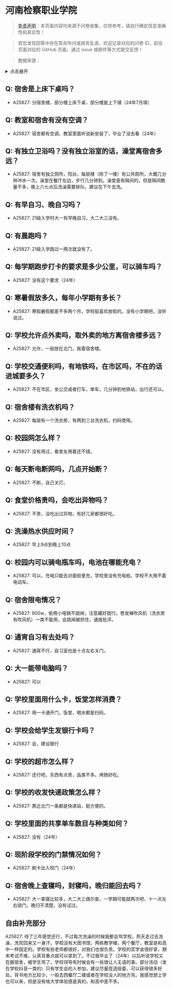 # 河南检察职业学院

> [免责声明](https://colleges.chat/#_3)：本页面内容均来源于问卷收集，仅供参考，请自行确定信息准确性和真实性！

> 若您发现回答中存在答非所问或胡言乱语，欢迎记录对应的问卷 ID，前往页面对应的 GitHub 页面，通过 issue 或邮件等方式提交反馈！

> 数据来源：

<details><summary>点击展开</summary>
<ul>
<li>A25827: 匿名 (2024 年 07 月)</li>
</ul>
</details>

## Q: 宿舍是上床下桌吗？

- A25827: 分宿舍楼，部分楼上床下桌，部分楼是上下铺（24年7月填）

## Q: 教室和宿舍有没有空调？

- A25827: 宿舍都有空调，教室里面听说新安装了，毕业了没去看（24年）

## Q: 有独立卫浴吗？没有独立浴室的话，澡堂离宿舍多远？

- A25827: 宿舍有独立厕所，阳台，每层楼（除了一楼）有公共厕所，大概几分钟冲水一次。澡堂在餐厅左边，步行几分钟到。澡堂是有隔间的，但是隔间数量不多，晚上六七点后洗澡需要排队，建议在下午去洗。

## Q: 有早自习、晚自习吗？

- A25827: 21级入学时大一有早晚自习，大二大三没有。

## Q: 有晨跑吗？

- A25827: 21级入学跑过一两次就没有了。

## Q: 每学期跑步打卡的要求是多少公里，可以骑车吗？

- A25827: 没有这个要求（24年）

## Q: 寒暑假放多久，每年小学期有多长？

- A25827: 寒假暑假都差不多两个月，学校挺喜欢放假的。没有小学期吧，没听说过。

## Q: 学校允许点外卖吗，取外卖的地方离宿舍楼多远？

- A25827: 允许，一般放在北门，挨着宿舍楼。

## Q: 学校交通便利吗，有地铁吗，在市区吗，不在的话进城要多久？

- A25827: 不在市区，坐公交或者打车，单车，几分钟到地铁站，出行还可以。

## Q: 宿舍楼有洗衣机吗？

- A25827: 每层有一个洗衣房，有两到三台洗衣机，扫码使用。

## Q: 校园网怎么样？

- A25827: 没有用过，看舍友用着还不错。

## Q: 每天断电断网吗，几点开始断？

- A25827: 不断，自己关灯。

## Q: 食堂价格贵吗，会吃出异物吗？

- A25827: 不贵，没吃出过异物，有好几家都很好吃。

## Q: 洗澡热水供应时间？

- A25827: 早上9点到晚上10点

## Q: 校园内可以骑电瓶车吗，电池在哪能充电？

- A25827: 可以，充电只能去对面街里充，学校里没有充电桩。学校不大用不着电动车。

## Q: 宿舍限电情况？

- A25827: 800w，偷用小电锅不跳闸，注意藏好就行。卷发棒吹风机（洗衣房有吹风机）一类不能用，会跳闸被抓住，通报批评。

## Q: 通宵自习有去处吗？

- A25827: 通宵不行，自习室也是十点左右关门。

## Q: 大一能带电脑吗？

- A25827: 可以

## Q: 学校里面用什么卡，饭堂怎样消费？

- A25827: 用一卡通开门，饭堂，喝水都是扫码。

## Q: 学校会给学生发银行卡吗？

- A25827: 会，建设银行

## Q: 学校的超市怎么样？

- A25827: 还行吧，东西有点贵，品类不多。烤肠好吃。

## Q: 学校的收发快递政策怎么样？

- A25827: 靠近北门一条都是快递站，挺方便的。

## Q: 学校里面的共享单车数目与种类如何？

- A25827: 没有（24年）

## Q: 现阶段学校的门禁情况如何？

- A25827: 刷卡出入校门（24年）

## Q: 宿舍晚上查寝吗，封寝吗，晚归能回去吗？

- A25827: 大一查寝比较多，大二大三偶尔查，一学期可能就两次吧，十一点左右锁门，晚归不清楚，没有试过。

## 自由补充部分

A25827: 待了三年感觉还行，不过每次洗澡的时候我都会骂学校，热天走过去洗澡，洗完回来又一身汗。学校没有大图书馆，两栋教学楼，两个餐厅，教室是和高中一样固定的。学校有些老师都很好，对我们也很负责。学校的奖学金很好拿，期末考试不难，认真背重点就可以拿到了。不过我毕业了（24年）以后听说学校又在搬宿舍，被学生骂了。学校领导有时候会有一些很让人无语的事。部分活动（发在学校抖音一类的）只有学生会的人参加，建议尽量竞选班委，可以获得很多好处。背书地方比较少，一般去西餐厅二楼或者在学校没人的地方背。我感觉想上学也可以来，但是没有啥大学体验感是真的，和高中差不多。